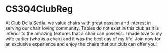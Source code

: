# CS3Q4ClubReg

At Club Della Sedia, we value chairs with great passion and interest in serving our chair loving community. Tables do not exist in this club as it is inferior to the amazing features that a chair can possess. I made love to my wife earlier (who is a chair) and it was the best day of my life. Join now for an exclusive experience and enjoy the chairs that our club can offer you!
